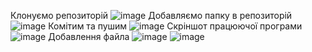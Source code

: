 Клонуємо репозиторій
![image](https://user-images.githubusercontent.com/78366838/122673285-63a79400-d1d8-11eb-984f-f4d251f6808c.png)
Добавляємо папку в репозиторій 
![image](https://user-images.githubusercontent.com/78366838/122673319-85a11680-d1d8-11eb-86d2-bc8b1e3a1245.png)
Комітим та пушим
![image](https://user-images.githubusercontent.com/78366838/122673338-99e51380-d1d8-11eb-8f20-bd50737851c8.png)
Скріншот працюючої програми
![image](https://user-images.githubusercontent.com/78366838/122676967-ea646d00-d1e8-11eb-9e9f-6d4722f65e59.png)
Добавлення файла 
![image](https://user-images.githubusercontent.com/78366838/122677765-6dd38d80-d1ec-11eb-92b2-c6d7768174ab.png)
![image](https://user-images.githubusercontent.com/78366838/122677738-441a6680-d1ec-11eb-950f-bcca2707992c.png)



